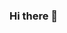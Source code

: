 ### Hi there 👋

<!--
**mafichman/mafichman** is a ✨ _special_ ✨ repository because its `README.md` (this file) appears on your GitHub profile.

Well hello, and welcome to my github!
